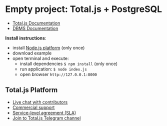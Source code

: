 # Empty project: Total.js + PostgreSQL

- [Total.js Documentation](https://docs.totaljs.com/total4/)
- [DBMS Documentation](https://docs.totaljs.com/dbms/)

__Install instructions__:

- install [Node.js platform](https://nodejs.org) (only once)
- download example
- open terminal and execute:
	- install dependencies `$ npm install` (only once)
	- run application: `$ node index.js`
	- open browser `http://127.0.0.1:8000`

## Total.js Platform

- [Live chat with contributors](https://platform.totaljs.com?app=messenger)
- [Commercial support](https://www.totaljs.com/support/)
- [Service-level agreement (SLA)](https://www.totaljs.com/support/)
- [Join to Total.js Telegram channel](https://t.me/totaljs)